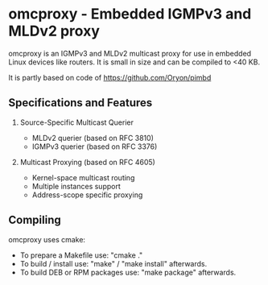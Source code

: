 # omcproxy - Embedded IGMPv3 and MLDv2 proxy

omcproxy is an IGMPv3 and MLDv2 multicast proxy for use in embedded Linux
devices like routers. It is small in size and can be compiled to <40 KB.

It is partly based on code of https://github.com/Oryon/pimbd

## Specifications and Features

1. Source-Specific Multicast Querier
	- MLDv2 querier (based on RFC 3810)
	- IGMPv3 querier (based on RFC 3376)

2. Multicast Proxying (based on RFC 4605)
	- Kernel-space multicast routing
	- Multiple instances support
	- Address-scope specific proxying

## Compiling

omcproxy uses cmake:
- To prepare a Makefile use:  "cmake ." 
- To build / install use: "make" / "make install" afterwards.
- To build DEB or RPM packages use: "make package" afterwards.
